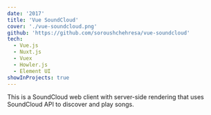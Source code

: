 ```yaml
---
date: '2017'
title: 'Vue SoundCloud'
cover: './vue-soundcloud.png'
github: 'https://github.com/soroushchehresa/vue-soundcloud'
tech:
  - Vue.js
  - Nuxt.js
  - Vuex
  - Howler.js
  - Element UI
showInProjects: true
---
```


This is a SoundCloud web client with server-side rendering that uses SoundCloud API to discover and play songs.
